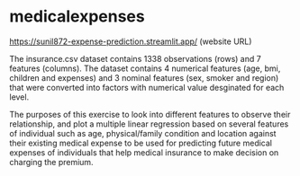 # medicalexpenses

https://sunil872-expense-prediction.streamlit.app/ (website URL)


The insurance.csv dataset contains 1338 observations (rows) and 7 features (columns). 
The dataset contains 4 numerical features (age, bmi, children and expenses) 
and 3 nominal features (sex, smoker and region) that were converted into factors 
with numerical value desginated for each level.

The purposes of this exercise to look into different features to observe their relationship, 
and plot a multiple linear regression based on several features of individual such as age, 
physical/family condition and location against their existing medical expense to be used 
for predicting future medical expenses of individuals that help medical insurance 
to make decision on charging the premium.
